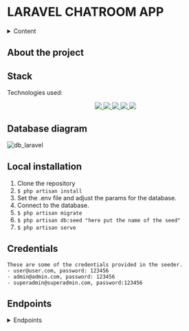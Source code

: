 # LARAVEL CHATROOM APP

<details>
  <summary>Content</summary>
  <ol>
    <li><a href="#about-the-project">About the project</a></li>
    <li><a href="#stack">Stack</a></li>
    <li><a href="#database-diagram">Database diagram</a></li>
    <li><a href="#local-installation">Local installation</a></li>
    <li><a href="#credentials">Credentials</a></li>
    <li><a href="#endpoints">Endpoints</a></li>
    <li><a href="#contact">Contact</a></li>
  </ol>
</details>

## About the project


## Stack
Technologies used:
<div align="center">
<a href="https://www.mysql.com/">
    <img src= "https://img.shields.io/badge/MySQL-00000F?style=for-the-badge&logo=mysql&logoColor=white"/>
</a>
<a href="https://www.php.net/">
    <img src= "https://img.shields.io/badge/PHP-777BB4?style=for-the-badge&logo=php&logoColor=white"/>
</a>
<a href="https://laravel.com/">
    <img src= "https://img.shields.io/badge/Laravel-FF2D20?style=for-the-badge&logo=laravel&logoColor=white"/>
</a>
<a href="https://getcomposer.org/">
    <img src= "https://img.shields.io/badge/Composer-885630?style=for-the-badge&logo=Composer&logoColor=white"/>
</a>
  <a href="https://git-scm.com/">
    <img src="https://img.shields.io/badge/GIT-E44C30?style=for-the-badge&logo=git&logoColor=white"/>
</a>

</div>


## Database diagram
![db_laravel](https://)

## Local installation
1. Clone the repository
2. ` $ php artisan install `
3. Set the .env file and adjust the params for the database.
4. Connect to the database.
5. ``` $ php artisan migrate ```
6. ``` $ php artisan db:seed "here put the name of the seed" ``` 
7. ``` $ php artisan serve ``` 

## Credentials
    These are some of the credentials provided in the seeder.
    - user@user.com, password: 123456
    - admin@admin.com, password: 123456
    - superadmin@superadmin.com, password:123456
## Endpoints
<details>
<summary>Endpoints</summary>

- AUTH

    - REGISTER

            POST http://localhost:8000/api/register
        body:
        ``` json
            {
                "name": "",
                "nickname": "",
                "email": "",
                "password": ""
            }
        ```

    - LOGIN

            POST http://localhost:8000/api/login 
        body:
        ``` json
            {
                "email": "",
                "password": ""
            }
        ```
    - PROFILE

            GET http://localhost:8000/api/profile

    - LOGOUT

            POST http://localhost:8000/api/logout


 - USERS
 
    -   GET ALL USERS

            GET http://localhost:8000/api/users?name=&page=&limit=

    -   CREATE USERS

            POST http://localhost:8000/api/users
        body:
        ``` json
            {
                "name": "",
                "nickname": "",
                "email": "",
                "password": ""
            }
        ```
            
    -   DELETE USER BY ID

             DELETE http://localhost:8000/api/users/{id}

    -    UPDATE USER BY ID

             PUT http://localhost:8000/api/users/{id}
         body:
           ``` json
            {
                "name": "",
                "nickname": "",
                "email": "",
                "password": ""
            }
     

- GAMES
 
    - CREATE GAME (Auth: ADMIN/SUPERADMIN)

            POST http://localhost:8000/api/games
        body:
        ``` json
            {
                "title": "example1",
                "description": "example1"
            }
        ```
   
    - DELETE GAME (Auth: ADMIN/SUPERADMIN)

            DELETE http://localhost:8000/api/games/{id}

    - GET GAMES

            GET http://localhost:8000/api/games


    - UPDATE GAME BY ID (Auth: ADMIN/SUPERADMIN)

            UPDATE http://localhost:8000/api/games/{id}
        body:
         ``` json
            {
                "title": "example1",
                "description": "example1"
            }
        ```
    - GET GAME BY ID

            GET http://localhost:8000/api/games/{id}  

- ROOMS
    - CREATE ROOM 

            POST http://localhost:8000/api/rooms
        body:
        ``` json
            {
                
            }
        ```
  
    - GET ROOM 

            POST http://localhost:8000/api/rooms
       

    - UPDATE ROOM 

            PUT http://localhost:8000/api/rooms/{id}
      body:
        ``` json
            {
            
            }
        ```

    - DELETE ROOM 

            DELETE http://localhost:8000/api/rooms/{id}

    - GET ROOM BY ID

            GET http://localhost:8000/api/rooms/{id}

    - JOIN ROOM

            POST  GET http://localhost:8000/api/rooms/{id}/join

      body:
        ``` json
            {
            
            }

        ```
    - LEAVE ROOM

            GET http://localhost:8000/api/rooms/{id}/leave


   - CHATS
 
    - CREATE CHAT 

            POST http://localhost:8000/api/chats
        body:
        ``` json
            {
                
            }
        ```
   
    - DELETE CHAT BY ID

            DELETE http://localhost:8000/api/chats/{id}

    - GET CHATS

            GET http://localhost:8000/api/chats


    - UPDATE CHAT BY ID 

            UPDATE http://localhost:8000/api/chats/{id}
        body:
         ``` json
            {
              
            }
        ```
    


</details>

